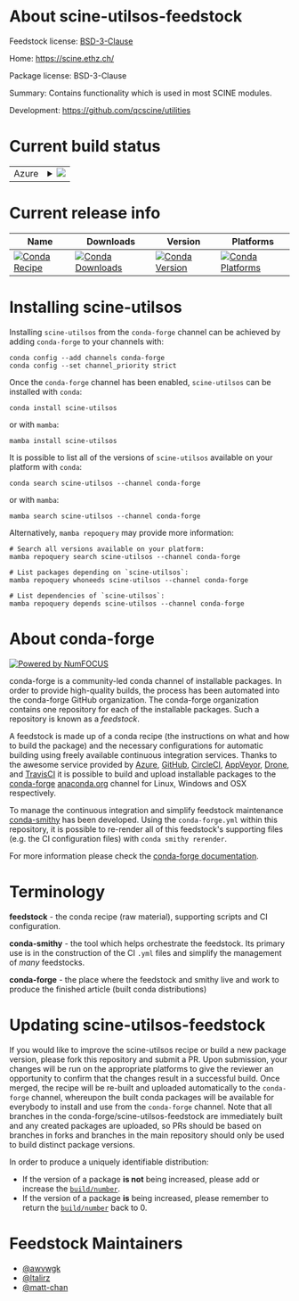 About scine-utilsos-feedstock
=============================

Feedstock license: [BSD-3-Clause](https://github.com/conda-forge/scine-utilsos-feedstock/blob/main/LICENSE.txt)

Home: https://scine.ethz.ch/

Package license: BSD-3-Clause

Summary: Contains functionality which is used in most SCINE modules.


Development: https://github.com/qcscine/utilities

Current build status
====================


<table>
    
  <tr>
    <td>Azure</td>
    <td>
      <details>
        <summary>
          <a href="https://dev.azure.com/conda-forge/feedstock-builds/_build/latest?definitionId=15774&branchName=main">
            <img src="https://dev.azure.com/conda-forge/feedstock-builds/_apis/build/status/scine-utilsos-feedstock?branchName=main">
          </a>
        </summary>
        <table>
          <thead><tr><th>Variant</th><th>Status</th></tr></thead>
          <tbody><tr>
              <td>linux_64</td>
              <td>
                <a href="https://dev.azure.com/conda-forge/feedstock-builds/_build/latest?definitionId=15774&branchName=main">
                  <img src="https://dev.azure.com/conda-forge/feedstock-builds/_apis/build/status/scine-utilsos-feedstock?branchName=main&jobName=linux&configuration=linux%20linux_64_" alt="variant">
                </a>
              </td>
            </tr><tr>
              <td>linux_aarch64</td>
              <td>
                <a href="https://dev.azure.com/conda-forge/feedstock-builds/_build/latest?definitionId=15774&branchName=main">
                  <img src="https://dev.azure.com/conda-forge/feedstock-builds/_apis/build/status/scine-utilsos-feedstock?branchName=main&jobName=linux&configuration=linux%20linux_aarch64_" alt="variant">
                </a>
              </td>
            </tr><tr>
              <td>linux_ppc64le</td>
              <td>
                <a href="https://dev.azure.com/conda-forge/feedstock-builds/_build/latest?definitionId=15774&branchName=main">
                  <img src="https://dev.azure.com/conda-forge/feedstock-builds/_apis/build/status/scine-utilsos-feedstock?branchName=main&jobName=linux&configuration=linux%20linux_ppc64le_" alt="variant">
                </a>
              </td>
            </tr><tr>
              <td>osx_64</td>
              <td>
                <a href="https://dev.azure.com/conda-forge/feedstock-builds/_build/latest?definitionId=15774&branchName=main">
                  <img src="https://dev.azure.com/conda-forge/feedstock-builds/_apis/build/status/scine-utilsos-feedstock?branchName=main&jobName=osx&configuration=osx%20osx_64_" alt="variant">
                </a>
              </td>
            </tr><tr>
              <td>osx_arm64</td>
              <td>
                <a href="https://dev.azure.com/conda-forge/feedstock-builds/_build/latest?definitionId=15774&branchName=main">
                  <img src="https://dev.azure.com/conda-forge/feedstock-builds/_apis/build/status/scine-utilsos-feedstock?branchName=main&jobName=osx&configuration=osx%20osx_arm64_" alt="variant">
                </a>
              </td>
            </tr>
          </tbody>
        </table>
      </details>
    </td>
  </tr>
</table>

Current release info
====================

| Name | Downloads | Version | Platforms |
| --- | --- | --- | --- |
| [![Conda Recipe](https://img.shields.io/badge/recipe-scine--utilsos-green.svg)](https://anaconda.org/conda-forge/scine-utilsos) | [![Conda Downloads](https://img.shields.io/conda/dn/conda-forge/scine-utilsos.svg)](https://anaconda.org/conda-forge/scine-utilsos) | [![Conda Version](https://img.shields.io/conda/vn/conda-forge/scine-utilsos.svg)](https://anaconda.org/conda-forge/scine-utilsos) | [![Conda Platforms](https://img.shields.io/conda/pn/conda-forge/scine-utilsos.svg)](https://anaconda.org/conda-forge/scine-utilsos) |

Installing scine-utilsos
========================

Installing `scine-utilsos` from the `conda-forge` channel can be achieved by adding `conda-forge` to your channels with:

```
conda config --add channels conda-forge
conda config --set channel_priority strict
```

Once the `conda-forge` channel has been enabled, `scine-utilsos` can be installed with `conda`:

```
conda install scine-utilsos
```

or with `mamba`:

```
mamba install scine-utilsos
```

It is possible to list all of the versions of `scine-utilsos` available on your platform with `conda`:

```
conda search scine-utilsos --channel conda-forge
```

or with `mamba`:

```
mamba search scine-utilsos --channel conda-forge
```

Alternatively, `mamba repoquery` may provide more information:

```
# Search all versions available on your platform:
mamba repoquery search scine-utilsos --channel conda-forge

# List packages depending on `scine-utilsos`:
mamba repoquery whoneeds scine-utilsos --channel conda-forge

# List dependencies of `scine-utilsos`:
mamba repoquery depends scine-utilsos --channel conda-forge
```


About conda-forge
=================

[![Powered by
NumFOCUS](https://img.shields.io/badge/powered%20by-NumFOCUS-orange.svg?style=flat&colorA=E1523D&colorB=007D8A)](https://numfocus.org)

conda-forge is a community-led conda channel of installable packages.
In order to provide high-quality builds, the process has been automated into the
conda-forge GitHub organization. The conda-forge organization contains one repository
for each of the installable packages. Such a repository is known as a *feedstock*.

A feedstock is made up of a conda recipe (the instructions on what and how to build
the package) and the necessary configurations for automatic building using freely
available continuous integration services. Thanks to the awesome service provided by
[Azure](https://azure.microsoft.com/en-us/services/devops/), [GitHub](https://github.com/),
[CircleCI](https://circleci.com/), [AppVeyor](https://www.appveyor.com/),
[Drone](https://cloud.drone.io/welcome), and [TravisCI](https://travis-ci.com/)
it is possible to build and upload installable packages to the
[conda-forge](https://anaconda.org/conda-forge) [anaconda.org](https://anaconda.org/)
channel for Linux, Windows and OSX respectively.

To manage the continuous integration and simplify feedstock maintenance
[conda-smithy](https://github.com/conda-forge/conda-smithy) has been developed.
Using the ``conda-forge.yml`` within this repository, it is possible to re-render all of
this feedstock's supporting files (e.g. the CI configuration files) with ``conda smithy rerender``.

For more information please check the [conda-forge documentation](https://conda-forge.org/docs/).

Terminology
===========

**feedstock** - the conda recipe (raw material), supporting scripts and CI configuration.

**conda-smithy** - the tool which helps orchestrate the feedstock.
                   Its primary use is in the construction of the CI ``.yml`` files
                   and simplify the management of *many* feedstocks.

**conda-forge** - the place where the feedstock and smithy live and work to
                  produce the finished article (built conda distributions)


Updating scine-utilsos-feedstock
================================

If you would like to improve the scine-utilsos recipe or build a new
package version, please fork this repository and submit a PR. Upon submission,
your changes will be run on the appropriate platforms to give the reviewer an
opportunity to confirm that the changes result in a successful build. Once
merged, the recipe will be re-built and uploaded automatically to the
`conda-forge` channel, whereupon the built conda packages will be available for
everybody to install and use from the `conda-forge` channel.
Note that all branches in the conda-forge/scine-utilsos-feedstock are
immediately built and any created packages are uploaded, so PRs should be based
on branches in forks and branches in the main repository should only be used to
build distinct package versions.

In order to produce a uniquely identifiable distribution:
 * If the version of a package **is not** being increased, please add or increase
   the [``build/number``](https://docs.conda.io/projects/conda-build/en/latest/resources/define-metadata.html#build-number-and-string).
 * If the version of a package **is** being increased, please remember to return
   the [``build/number``](https://docs.conda.io/projects/conda-build/en/latest/resources/define-metadata.html#build-number-and-string)
   back to 0.

Feedstock Maintainers
=====================

* [@awvwgk](https://github.com/awvwgk/)
* [@ltalirz](https://github.com/ltalirz/)
* [@matt-chan](https://github.com/matt-chan/)

